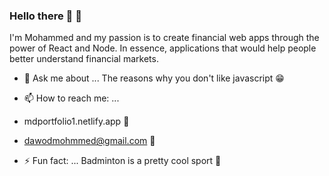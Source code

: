 ### Hello there 👋 👻
I'm Mohammed and my passion is to create financial web apps through the power of React and Node. In essence, applications that would help people better understand financial markets.

- 💬 Ask me about ... The reasons why you don't like javascript 😁
- 📫 How to reach me: ...
- mdportfolio1.netlify.app 🎨
- dawodmohmmed@gmail.com 📧

- ⚡ Fun fact: ... Badminton is a pretty cool sport 🏸
